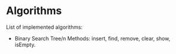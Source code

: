 # Algorithms

List of implemented algorithms:

* Binary Search Tree/n
Methods: insert, find, remove, clear, show, isEmpty.
